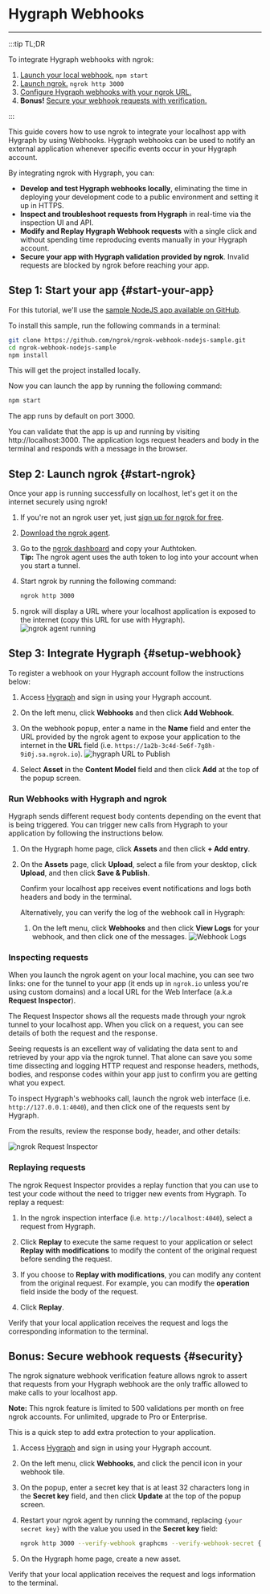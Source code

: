 # Hygraph Webhooks
------------

:::tip TL;DR

To integrate Hygraph webhooks with ngrok:
1. [Launch your local webhook.](#start-your-app) `npm start`
1. [Launch ngrok.](#start-ngrok) `ngrok http 3000`
1. [Configure Hygraph webhooks with your ngrok URL.](#setup-webhook)
1. **Bonus!** [Secure your webhook requests with verification.](#security)

:::


This guide covers how to use ngrok to integrate your localhost app with Hygraph by using Webhooks.
Hygraph webhooks can be used to notify an external application whenever specific events occur in your Hygraph account. 

By integrating ngrok with Hygraph, you can:

- **Develop and test Hygraph webhooks locally**, eliminating the time in deploying your development code to a public environment and setting it up in HTTPS.
- **Inspect and troubleshoot requests from Hygraph** in real-time via the inspection UI and API.
- **Modify and Replay Hygraph Webhook requests** with a single click and without spending time reproducing events manually in your Hygraph account.
- **Secure your app with Hygraph validation provided by ngrok**. Invalid requests are blocked by ngrok before reaching your app.


## **Step 1**: Start your app {#start-your-app}

For this tutorial, we'll use the [sample NodeJS app available on GitHub](https://github.com/ngrok/ngrok-webhook-nodejs-sample). 

To install this sample, run the following commands in a terminal:

```bash
git clone https://github.com/ngrok/ngrok-webhook-nodejs-sample.git
cd ngrok-webhook-nodejs-sample
npm install
```

This will get the project installed locally.

Now you can launch the app by running the following command: 

```bash
npm start
```

The app runs by default on port 3000. 

You can validate that the app is up and running by visiting http://localhost:3000. The application logs request headers and body in the terminal and responds with a message in the browser.


## **Step 2**: Launch ngrok {#start-ngrok}

Once your app is running successfully on localhost, let's get it on the internet securely using ngrok! 

1. If you're not an ngrok user yet, just [sign up for ngrok for free](https://ngrok.com/signup).

1. [Download the ngrok agent](https://ngrok.com/download).

1. Go to the [ngrok dashboard](https://dashboard.ngrok.com) and copy your Authtoken. <br />
    **Tip:** The ngrok agent uses the auth token to log into your account when you start a tunnel.
    
1. Start ngrok by running the following command:
    ```bash
    ngrok http 3000
    ```

1. ngrok will display a URL where your localhost application is exposed to the internet (copy this URL for use with Hygraph).
    ![ngrok agent running](/img/integrations/launch_ngrok_tunnel.png)


## **Step 3**: Integrate Hygraph {#setup-webhook}

To register a webhook on your Hygraph account follow the instructions below:

1. Access [Hygraph](https://app.hygraph.com/) and sign in using your Hygraph account.

1. On the left menu, click **Webhooks** and then click **Add Webhook**.

1. On the webhook popup, enter a name in the **Name** field and enter the URL provided by the ngrok agent to expose your application to the internet in the **URL** field (i.e. `https://1a2b-3c4d-5e6f-7g8h-9i0j.sa.ngrok.io`).
    ![hygraph URL to Publish](img/ngrok_url_configuration_hygraph.png)

1. Select **Asset** in the **Content Model** field and then click **Add** at the top of the popup screen.


### Run Webhooks with Hygraph and ngrok

Hygraph sends different request body contents depending on the event that is being triggered.
You can trigger new calls from Hygraph to your application by following the instructions below.

1. On the Hygraph home page, click **Assets** and then click **+ Add entry**.

1. On the **Assets** page, click **Upload**, select a file from your desktop, click **Upload**, and then click **Save & Publish**.

    Confirm your localhost app receives event notifications and logs both headers and body in the terminal.

    Alternatively, you can verify the log of the webhook call in Hygraph:

    1. On the left menu, click **Webhooks** and then click **View Logs** for your webhook, and then click one of the messages.
        ![Webhook Logs](img/ngrok_logs_hygraph.png)


### Inspecting requests

When you launch the ngrok agent on your local machine, you can see two links: one for the tunnel to your app (it ends up in `ngrok.io` unless you're using custom domains) and a local URL for the Web Interface (a.k.a **Request Inspector**).

The Request Inspector shows all the requests made through your ngrok tunnel to your localhost app. When you click on a request, you can see details of both the request and the response.

Seeing requests is an excellent way of validating the data sent to and retrieved by your app via the ngrok tunnel. That alone can save you some time dissecting and logging HTTP request and response headers, methods, bodies, and response codes within your app just to confirm you are getting what you expect.

To inspect Hygraph's webhooks call, launch the ngrok web interface (i.e. `http://127.0.0.1:4040`), and then click one of the requests sent by Hygraph.

From the results, review the response body, header, and other details:

![ngrok Request Inspector](img/ngrok_introspection_hygraph_webhooks.png)


### Replaying requests

The ngrok Request Inspector provides a replay function that you can use to test your code without the need to trigger new events from Hygraph. To replay a request:

1. In the ngrok inspection interface (i.e. `http://localhost:4040`), select a request from Hygraph.

1. Click **Replay** to execute the same request to your application or select **Replay with modifications** to modify the content of the original request before sending the request.

1. If you choose to **Replay with modifications**, you can modify any content from the original request. For example, you can modify the **operation** field inside the body of the request.

1. Click **Replay**.

Verify that your local application receives the request and logs the corresponding information to the terminal.


## **Bonus**: Secure webhook requests {#security}

The ngrok signature webhook verification feature allows ngrok to assert that requests from your Hygraph webhook are the only traffic allowed to make calls to your localhost app.

**Note:** This ngrok feature is limited to 500 validations per month on free ngrok accounts. For unlimited, upgrade to Pro or Enterprise.

This is a quick step to add extra protection to your application.

1. Access [Hygraph](https://app.hygraph.com/) and sign in using your Hygraph account.

1. On the left menu, click **Webhooks**, and click the pencil icon in your webhook tile.

1. On the popup, enter a secret key that is at least 32 characters long in the **Secret key** field, and then click **Update** at the top of the popup screen.

1. Restart your ngrok agent by running the command, replacing `{your secret key}` with the value you used in the **Secret key** field:
    ```bash
    ngrok http 3000 --verify-webhook graphcms --verify-webhook-secret {your secret key}
    ```

1. On the Hygraph home page, create a new asset.

Verify that your local application receives the request and logs information to the terminal.

